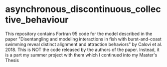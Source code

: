 # asynchronous_discontinuous_collective_behaviour
This repository contains Fortran 95 code for the model described in the paper "Disentangling and modeling interactions in fish with burst-and-coast swimming reveal distinct alignment and attraction behaviors" by Calovi et al. 2018. This is NOT the code released by the authors of the paper. Instead, it is a part my summer project with them which l continued into my Master's Thesis
